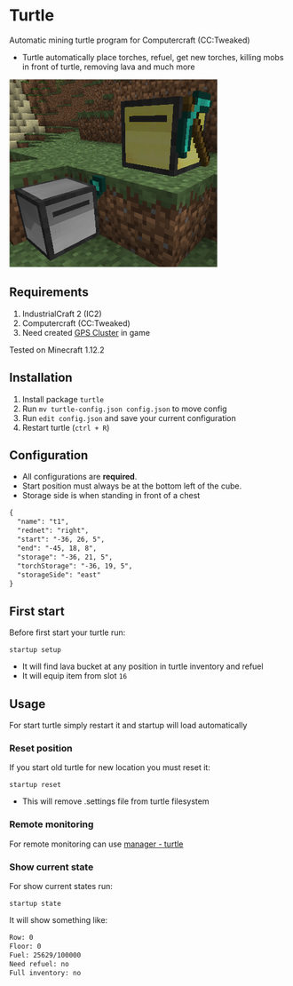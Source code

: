 # Turtle

Automatic mining turtle program for Computercraft (CC:Tweaked)

- Turtle automatically place torches, refuel, get new torches, killing mobs in front of turtle, removing lava and much more

![Manager](../img/turtle.png)

## Requirements

1. IndustrialCraft 2 (IC2)
2. Computercraft (CC:Tweaked)
3. Need created [GPS Cluster](https://github.com/mesour/packager-server/blob/master/docs/en/gps.md) in game

Tested on Minecraft 1.12.2

## Installation

1. Install package `turtle`
2. Run `mv turtle-config.json config.json` to move config
3. Run `edit config.json` and save your current configuration
4. Restart turtle (`ctrl + R`)

## Configuration

- All configurations are **required**.
- Start position must always be at the bottom left of the cube.
- Storage side is when standing in front of a chest

```
{
  "name": "t1",
  "rednet": "right",
  "start": "-36, 26, 5",
  "end": "-45, 18, 8",
  "storage": "-36, 21, 5",
  "torchStorage": "-36, 19, 5",
  "storageSide": "east"
}
```

## First start

Before first start your turtle run:

```
startup setup
```

- It will find lava bucket at any position in turtle inventory and refuel
- It will equip item from slot `16`

## Usage

For start turtle simply restart it and startup will load automatically

### Reset position

If you start old turtle for new location you must reset it:
```
startup reset
```

- This will remove .settings file from turtle filesystem

### Remote monitoring

For remote monitoring can use [manager - turtle](https://github.com/mesour/packager-server/blob/master/docs/en/manager.md#plugin-turtle)


### Show current state

For show current states run:
```
startup state
```

It will show something like:

```
Row: 0
Floor: 0
Fuel: 25629/100000
Need refuel: no
Full inventory: no
```
